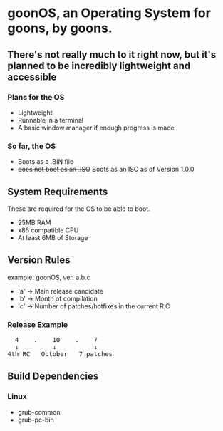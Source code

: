 # goonOS, an Operating System for goons, by goons.

There's not really much to it right now, but it's planned to be incredibly lightweight and accessible
-----------------------

### Plans for the OS

- Lightweight
- Runnable in a terminal
- A basic window manager if enough progress is made

### So far, the OS

- Boots as a .BIN file
- ~~does not boot as an .ISO~~ Boots as an ISO as of Version 1.0.0

System Requirements
---
These are required for the OS to be able to boot.

- 25MB RAM
- x86 compatible CPU
- At least 6MB of Storage

Version Rules
------

example: goonOS, ver. a.b.c

- 'a' → Main release candidate
- 'b' → Month of compilation
- 'c' → Number of patches/hotfixes in the current R.C

### Release Example
<pre>
  4    .    10    .    7  
  ↓         ↓          ↓  
4th RC   October   7 patches
</pre>

Build Dependencies
-----

### Linux
- grub-common
- grub-pc-bin 
